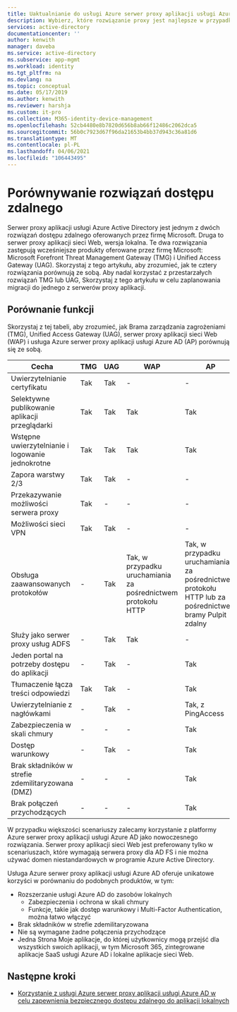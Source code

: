 ```yaml
---
title: Uaktualnianie do usługi Azure serwer proxy aplikacji usługi Azure AD | Microsoft Docs
description: Wybierz, które rozwiązanie proxy jest najlepsze w przypadku uaktualniania z programu Microsoft Forefront lub ujednoliconej bramy dostępu.
services: active-directory
documentationcenter: ''
author: kenwith
manager: daveba
ms.service: active-directory
ms.subservice: app-mgmt
ms.workload: identity
ms.tgt_pltfrm: na
ms.devlang: na
ms.topic: conceptual
ms.date: 05/17/2019
ms.author: kenwith
ms.reviewer: harshja
ms.custom: it-pro
ms.collection: M365-identity-device-management
ms.openlocfilehash: 52cb4480e8b7820d656b8ab66f12486c2062dca5
ms.sourcegitcommit: 56b0c7923d67f96da21653b4bb37d943c36a81d6
ms.translationtype: MT
ms.contentlocale: pl-PL
ms.lasthandoff: 04/06/2021
ms.locfileid: "106443495"
---
```

# <a name="compare-remote-access-solutions"></a>Porównywanie rozwiązań dostępu zdalnego

Serwer proxy aplikacji usługi Azure Active Directory jest jednym z dwóch rozwiązań dostępu zdalnego oferowanych przez firmę Microsoft. Druga to serwer proxy aplikacji sieci Web, wersja lokalna. Te dwa rozwiązania zastępują wcześniejsze produkty oferowane przez firmę Microsoft: Microsoft Forefront Threat Management Gateway (TMG) i Unified Access Gateway (UAG). Skorzystaj z tego artykułu, aby zrozumieć, jak te cztery rozwiązania porównują ze sobą. Aby nadal korzystać z przestarzałych rozwiązań TMG lub UAG, Skorzystaj z tego artykułu w celu zaplanowania migracji do jednego z serwerów proxy aplikacji. 


## <a name="feature-comparison"></a>Porównanie funkcji

Skorzystaj z tej tabeli, aby zrozumieć, jak Brama zarządzania zagrożeniami (TMG), Unified Access Gateway (UAG), serwer proxy aplikacji sieci Web (WAP) i usługa Azure serwer proxy aplikacji usługi Azure AD (AP) porównują się ze sobą.

| Cecha | TMG | UAG | WAP | AP |
| ------- | --- | --- | --- | --- |
| Uwierzytelnianie certyfikatu | Tak | Tak | - | - |
| Selektywne publikowanie aplikacji przeglądarki | Tak | Tak | Tak | Tak |
| Wstępne uwierzytelnianie i logowanie jednokrotne | Tak | Tak | Tak | Tak | 
| Zapora warstwy 2/3 | Tak | Tak | - | - |
| Przekazywanie możliwości serwera proxy | Tak | - | - | - |
| Możliwości sieci VPN | Tak | Tak | - | - |
| Obsługa zaawansowanych protokołów | - | Tak | Tak, w przypadku uruchamiania za pośrednictwem protokołu HTTP | Tak, w przypadku uruchamiania za pośrednictwem protokołu HTTP lub za pośrednictwem bramy Pulpit zdalny |
| Służy jako serwer proxy usług ADFS | - | Tak | Tak | - |
| Jeden portal na potrzeby dostępu do aplikacji | - | Tak | - | Tak |
| Tłumaczenie łącza treści odpowiedzi | Tak | Tak | - | Tak | 
| Uwierzytelnianie z nagłówkami | - | Tak | - | Tak, z PingAccess | 
| Zabezpieczenia w skali chmury | - | - | - | Tak | 
| Dostęp warunkowy | - | Tak | - | Tak |
| Brak składników w strefie zdemilitaryzowana (DMZ) | - | - | - | Tak |
| Brak połączeń przychodzących | - | - | - | Tak |

W przypadku większości scenariuszy zalecamy korzystanie z platformy Azure serwer proxy aplikacji usługi Azure AD jako nowoczesnego rozwiązania. Serwer proxy aplikacji sieci Web jest preferowany tylko w scenariuszach, które wymagają serwera proxy dla AD FS i nie można używać domen niestandardowych w programie Azure Active Directory. 

Usługa Azure serwer proxy aplikacji usługi Azure AD oferuje unikatowe korzyści w porównaniu do podobnych produktów, w tym:

- Rozszerzanie usługi Azure AD do zasobów lokalnych
   - Zabezpieczenia i ochrona w skali chmury
   - Funkcje, takie jak dostęp warunkowy i Multi-Factor Authentication, można łatwo włączyć
- Brak składników w strefie zdemilitaryzowana
- Nie są wymagane żadne połączenia przychodzące
- Jedna Strona Moje aplikacje, do której użytkownicy mogą przejść dla wszystkich swoich aplikacji, w tym Microsoft 365, zintegrowane aplikacje SaaS usługi Azure AD i lokalne aplikacje sieci Web. 


## <a name="next-steps"></a>Następne kroki

- [Korzystanie z usługi Azure serwer proxy aplikacji usługi Azure AD w celu zapewnienia bezpiecznego dostępu zdalnego do aplikacji lokalnych](application-proxy.md)
